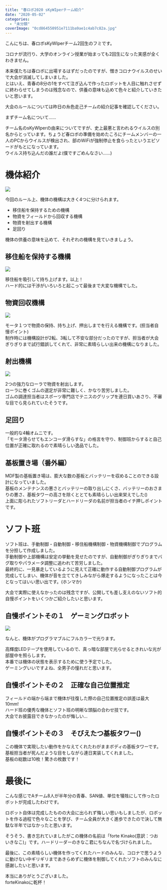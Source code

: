 ```yaml
---
title: "春ロボ2020 sKyWIperチーム紹介"
date: "2020-05-02"
categories: 
  - "未分類"
coverImage: "0cd864550951e7111ba9ae1c4ab7c82a.jpg"
---
```


こんにちは、春ロボsKyWIperチーム2回生のフミです。

コロナが流行り、大学のオンライン授業が始まっても2回生になった実感が全くわきません。

本来僕たちは春ロボに出場するはずだったのですが、憎きコロナウイルスのせいで大会が消滅してしまいました。  
とはいえ、青春の8分の1をすべて注ぎ込んで作ったロボットを人目に触れさせずに終わらせてしまうのは残念なので、供養の意味も込めて色々と紹介していきたいと思います。

大会のルールについては昨日の糸色走己チームの紹介記事を確認してください。

まずチーム名について......

チーム名のsKyWIperの由来についてですが、史上最悪と言われるウイルスの別名からとっています。ちょうど春ロボの準備を始めたころにチームメンバーの一人のPCからウイルスが検出され、部のWiFiが強制停止を食らったというエピソードがもとになっています。  
ウイルス持ち込んだの誰だよ(僕ですごめんなさい......)

# 機体紹介

![](images/uvl8lid.png)

今回のルール上、機体の機構は大きく4つに分けられます。

- 移住船を保持するための機構
- 物資をフィールドから回収する機構
- 物資を射出する機構
- 足回り

機体の供養の意味を込めて、それぞれの機構を見ていきましょう。

## 移住船を保持する機構

![](images/hFYaWgj.jpg)

移住船を吸引して持ち上げます。以上！  
ハード的には干渉がいろいろと起こって最後まで大変な機構でした。  

## 物資回収機構

![](images/yAPAEPs.jpg)

モータ１つで物資の保持、持ち上げ、押出しまでを行える機構です。(担当者自慢ポイント)  
制作時には機構設計が2転、3転して不安な部分だったのですが、担当者が大会ぎりぎりまで試行錯誤してくれて、非常に素晴らしい出来の機構になりました。  

## 射出機構

![](images/VARrPWb.jpg)

2つの強力なローラで物資を射出します。  
ローラに巻くゴムの選定が非常に難しく、かなり苦労しました。  
ゴムの調達担当者はスポーツ専門店でテニスのグリップを連日買いあさり、不審な目でら見られていたそうです。  

## 足回り

一般的な4輪オムニです。  
「モータ滑らせてもエンコーダ滑らすな」の格言を守り、制御班からすると自己位置が正確に取れるので素晴らしい逸品でした。

## 基板置き場（番外編）

MDF製の基板置き場は、膨大な数の基板とバッテリーを収めることのできる設計になっていました。  
基板のメンテナンスの悪さとバッテリーの取り出しにくさ、バッテリーのおさまりの悪さ、基板タワーの高さを除くととても素晴らしい出来栄えでした()  
上面に彫られたソフトリーダとハードリーダの名前が担当者のイチ押しポイントです。

# ソフト班

ソフト班は、手動制御・自動制御・移住船機構制御・物資機構制御でプログラムを分担して作成しました。  
手動制御や上部機構は安定の挙動を見せたのですが、自動制御がぎりぎりまでバグ取りやパラメータ調整に追われて苦労しました。  
最終的に、一見暴走しているように見えて正確に動作する自動制御プログラムが完成してしまい、機体が音を立ててきしみながら爆走するようになったことは今となってはいい思い出です。(ホンマか)

大会で実際に使えなかったのは残念ですが、公開しても差し支えのないソフト的自慢ポイントをいくつかご紹介したいと思います。

## 自慢ポイントその１　ゲーミングロボット

![](images/eXXTqFz.png)

なんと、機体がプログラマブルにフルカラーで光ります。  
  
高輝度LEDテープを使用しているので、真っ暗な部屋で光らせるときれいな光が部屋中を照らします。  
本番では機体の状態を表示するために使う予定でした。  
ゲーミングいいですよね、全男子の憧れだと思います。

## 自慢ポイントその２　正確な自己位置推定

フィールドの端から端まで機体が往復した際の自己位置推定の誤差は最大10mm!  
ハード班の優秀な機体とソフト班の明晰な頭脳の合わせ技です。  
大会でお披露目できなかったのが悔しい…

## 自慢ポイントその３　そびえたつ基板タワー()

この機体で実現したい動作をかなえてくれたわがままボディの基板タワーです。  
基板担当者が死んだような目をしながら連日実装してくれました。  
基板の総数は10枚！驚きの枚数です！

# 最後に

こんな感じでAチーム8人が半年分の青春、SAN値、単位を犠牲にして作ったロボットが完成したわけです。

ロボット自体は完成したものの大会に出られず悔しい思いもしましたが、ロボットを作る過程で色々なことを学び、チーム全員が大きく進歩できたので決して無駄な半年ではなかったと思います。

そうそう、書き忘れていましたがこの機体の名前は「forte Kinako(意訳：つおいきなこ)」です。ハードリーダーのきなこ君にちなんで名づけられました。

最後に、この素晴らしい機体を作ってくれたハードのみんな、コロナで思うように動けない中ギリギリまであきらめずに機体を制御してくれたソフトのみんなに感謝したいと思います。

本当にありがとうございました。  
forteKinakoに乾杯！
